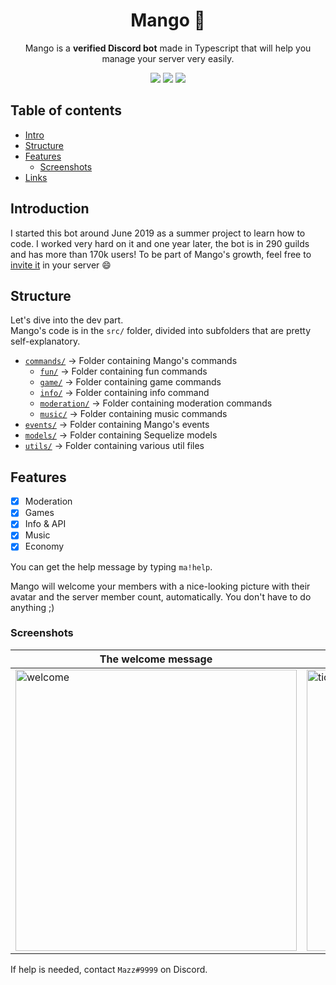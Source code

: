 <div align="center">
    <h1>Mango 🥭</h1>
    <p>Mango is a <b>verified Discord bot</b> made in Typescript that will help you manage your server very easily.</p>
    <p>
        <img src="https://travis-ci.com/mazzlabs/Mango.svg?branch=master" />
        <img src="https://badges.depfu.com/badges/6dea69dd7041b22fb2d1ae17eb72fbe3/overview.svg" />
        <img src="https://img.shields.io/github/license/mazzlabs/Mango" />
    </p>
</div>

## Table of contents
- [Intro](#Introduction)
- [Structure](#Structure)
- [Features](#Features)
    - [Screenshots](#Screenshots)
- [Links](#links)

## Introduction
I started this bot around June 2019 as a summer project to learn how to code. I worked very hard on it and one year later, the bot is in 290 guilds and has more than 170k users! To be part of Mango's growth, feel free to [invite it](https://discord.com/oauth2/authorize?client_id=497443144632238090&permissions=8&scope=bot) in your server :smile:

## Structure
Let's dive into the dev part.
<br>Mango's code is in the ```src/``` folder, divided into subfolders that are pretty self-explanatory.
- [```commands/```](https://github.com/mazzlabs/Mango/tree/master/src/commands) → Folder containing Mango's commands
    - [```fun/```](https://github.com/mazzlabs/Mango/tree/master/src/commands/fun) → Folder containing fun commands
    - [```game/```](https://github.com/mazzlabs/Mango/tree/master/src/commands/game) → Folder containing game commands
    - [```info/```](https://github.com/mazzlabs/Mango/tree/master/src/commands/info) → Folder containing info command
    - [```moderation/```](https://github.com/mazzlabs/Mango/tree/master/src/commands/moderation) → Folder containing moderation commands
    - [```music/```](https://github.com/mazzlabs/Mango/tree/master/src/commands/music) → Folder containing music commands
- [```events/```](https://github.com/mazzlabs/Mango/tree/master/src/events) → Folder containing Mango's events
- [```models/```](https://github.com/mazzlabs/Mango/tree/master/src/models) → Folder containing Sequelize models
- [```utils/```](https://github.com/mazzlabs/Mango/tree/master/src/utils) → Folder containing various util files

## Features
- [x] Moderation
- [x] Games
- [x] Info & API
- [x] Music 
- [x] Economy

You can get the help message by typing ```ma!help```.

Mango will welcome your members with a nice-looking picture with their avatar and the server member count, automatically. You don't have to do anything ;)

### Screenshots
The welcome message | The canvas command
------------------- | ------------------
<img src="https://i.imgur.com/BWYHFlh.png" alt="welcome" width=450> | <img src="https://i.imgur.com/uldNvl9.png" alt="tictactoe" width=450>

If help is needed, contact ```Mazz#9999``` on Discord.
